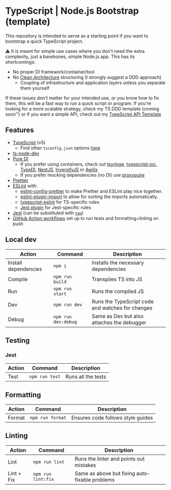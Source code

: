 # TypeScript | Node.js Bootstrap (template)

This repository is intended to serve as a starting point if you want to bootstrap a quick TypeScript project.

⚠️ It is meant for simple use cases where you don't need the extra complexity, just a barebones, simple Node.js app. This has its shortcomings:
  - No proper DI framework/container/tool
  - No [Clean Architecture](https://blog.cleancoder.com/uncle-bob/2012/08/13/the-clean-architecture.html) structuring (I strongly suggest a DDD approach)
    - Coupling of infrastructure and application layers unless you separate them yourself

If these issues don't matter for your intended use, or you know how to fix them, this will be a fast way to run a quick script or program. If you're looking for a more scalable strategy, check my TS DDD template (coming soon™) or if you want a simple API, check out my [TypeScript API Template](https://github.com/BoscoDomingo/typescript-api-skeleton)

## Features

- [TypeScript](https://www.typescriptlang.org/) (v5)
  - Find other `tsconfig.json` options [here](https://github.com/tsconfig/bases#centralized-recommendations-for-tsconfig-bases)
- [ts-node-dev](https://github.com/wclr/ts-node-dev)
- [Pure DI](https://blog.ploeh.dk/2014/06/10/pure-di/)
  - If you prefer using containers, check out [tsyringe](https://github.com/microsoft/tsyringe), [typescript-ioc](https://www.npmjs.com/package/typescript-ioc), [TypeDI](https://github.com/typestack/typedi), [NestJS](https://nestjs.com/), [InversifyJS](https://inversify.io/) or [Awilix](https://github.com/jeffijoe/awilix)
  - If you prefer mocking dependencies (no DI) use [proxyquire](https://www.npmjs.com/package/proxyquire)
- [Prettier](https://prettier.io/)
- [ESLint](https://eslint.org/) with:
  - [eslint-config-prettier](https://github.com/prettier/eslint-config-prettier) to make Prettier and ESLint play nice together.
  - [eslint-plugin-import](https://github.com/import-js/eslint-plugin-import) to allow for sorting the imports automatically.
  - [typescript-eslint](https://typescript-eslint.io/) for TS-specific rules
  - [Jest plugin](https://www.npmjs.com/package/eslint-plugin-jest) for Jest-specific rules
- [Jest](https://jestjs.io) (can be substituted with [`tap`](https://www.npmjs.com/package/tap))
- [GitHub Action workflows](https://github.com/features/actions) set up to run tests and formatting+linting on push

## Local dev

| Action               | Command             | Description                                      |
| -------------------- | ------------------- | ------------------------------------------------ |
| Install dependencies | `npm i`             | Installs the necessary dependencies              |
| Compile              | `npm run build`     | Transpiles TS into JS                            |
| Run                  | `npm run start`     | Runs the compiled JS                             |
| Dev                  | `npm run dev`       | Runs the TypeScript code and watches for changes |
| Debug                | `npm run dev:debug` | Same as Dev but also attaches the debugger       |

## Testing

### Jest
| Action | Command        | Description        |
| ------ | -------------- | ------------------ |
| Test   | `npm run test` | Runs all the tests |

## Formatting
| Action | Command          | Description                       |
| ------ | ---------------- | --------------------------------- |
| Format | `npm run format` | Ensures code follows style guides |


## Linting
| Action     | Command            | Description                                    |
| ---------- | ------------------ | ---------------------------------------------- |
| Lint       | `npm run lint`     | Runs the linter and points out mistakes        |
| Lint + Fix | `npm run lint:fix` | Same as above but fixing auto-fixable problems |
